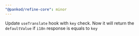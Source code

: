```yaml
---
"@pankod/refine-core": minor
---
```


Update `useTranslate` hook with `key` check. Now it will return the `defaultValue` if `i18n` response is equals to `key`
